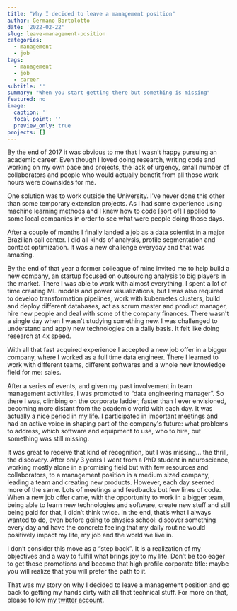 ```yaml
---
title: "Why I decided to leave a management position"
author: Germano Bortolotto
date: '2022-02-22'
slug: leave-management-position
categories:
  - management
  - job
tags:
  - management
  - job
  - career
subtitle: ''
summary: "When you start getting there but something is missing"
featured: no
image:
  caption: ''
  focal_point: ''
  preview_only: true
projects: []
---
```

    
By the end of 2017 it was obvious to me that I wasn’t happy pursuing an academic career. Even though I loved doing research, writing code and working on my own pace and projects, the lack of urgency, small number of collaborators and people who would actually benefit from all those work hours were downsides for me.

One solution was to work outside the University. I've never done this other than some temporary extension projects. As I had some experience using machine learning methods and I knew how to code [sort of] I applied to some local companies in order to see what were people doing those days.

After a couple of months I finally landed a job as a data scientist in a major Brazilian call center. I did all kinds of analysis, profile segmentation and contact optimization. It was a new challenge everyday and that was amazing. 

By the end of that year a former colleague of mine invited me to help build a new company, an startup focused on outsourcing analysis to big players in the market. There I was able to work with almost everything. I spent a lot of time creating ML models and power visualizations, but I was also required to develop transformation pipelines, work with kubernetes clusters, build and deploy different databases, act as scrum master and product manager, hire new people and deal with some of the company finances. There wasn't a single day when I wasn't studying something new. I was challenged to understand and apply new technologies on a daily basis. It felt like doing research at 4x speed. 

With all that fast acquired experience I accepted a new job offer in a bigger company, where I worked as a full time data engineer. There I learned to work with different teams, different softwares and a whole new knowledge field for me: sales. 

After a series of events, and given my past involvement in team management activities, I was promoted to “data engineering manager”. So there I was, climbing on the corporate ladder, faster than I ever envisioned, becoming more distant from the academic world with each day. It was actually a nice period in my life. I participated in important meetings and had an active voice in shaping part of the company's future: what problems to address, which software and equipment to use, who to hire, but something was still missing.

It was great to receive that kind of recognition, but I was missing… the thrill, the discovery. After only 3 years I went from a PhD student in neuroscience, working mostly alone in a promising field but with few resources and collaborators, to a management position in a medium sized company, leading a team and creating new products. However, each day seemed more of the same. Lots of meetings and feedbacks but few lines of code. When a new job offer came, with the opportunity to work in a bigger team, being able to learn new technologies and software, create new stuff and still being paid for that, I didn’t think twice. In the end, that’s what I always wanted to do, even before going to physics school: discover something every day and have the concrete feeling that my daily routine would positively impact my life, my job and the world we live in.

I don’t consider this move as a “step back”. It is a realization of my objectives and a way to fulfill what brings joy to my life. Don’t be too eager to get those promotions and become that high profile corporate title: maybe you will realize that you will prefer the path to it.

That was my story on why I decided to leave a management position and go back to getting my hands dirty with all that technical stuff. For more on that, please follow [my twitter account](https://twitter.com/gerbortolotto).